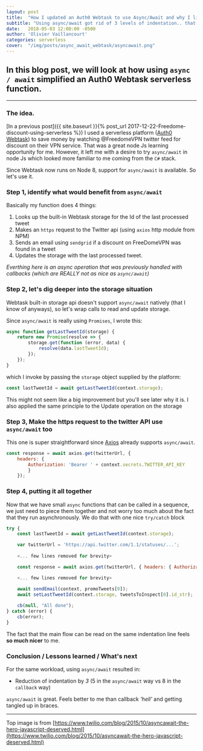 ```yaml
---
layout: post
title:  "How I updated an Auth0 Webtask to use Async/Await and why I like it so much"
subtitle: "Using async/await got rid of 3 levels of indentation.. that is huge for maintainability"
date:   2018-05-03 12:00:00 -0500
author: 'Olivier Vaillancourt'
categories: serverless
cover:  "/img/posts/async_await_webtask/asyncawait.png"
---
```


## In this blog post, we will look at how using `async / await` simplified an Auth0 Webtask serverless function. 

---

### The idea.
[In a previous post]({{ site.baseurl }}{% post_url 2017-12-22-Freedome-discount-using-serverless %}) I used a serverless platform ([Auth0 Webtask](https://webtask.io)) to save money by watching @FreedomeVPN twitter feed for discount on their VPN service.  That was a great node Js learning opportunity for me.  However, it left me with a desire to try `async/await` in node Js which looked more familiar to me coming from the `C#` stack.

Since Webtask now runs on Node 8, support for `async/await` is available.  So let's use it.

### Step 1, identify what would benefit from `async/await`

Basically my function does 4 things:
1. Looks up the built-in Webtask storage for the Id of the last processed tweet
2. Makes an `https` request to the Twitter api (using `axios` http module from NPM)
3. Sends an email using `sendgrid` if a discount on FreeDomeVPN was found in a tweet
4. Updates the storage with the last processed tweet.

*Everthing here is an async operation that was previously handled with callbacks (which are REALLY not as nice as `async/await`)*

### Step 2, let's dig deeper into the storage situation
Webtask built-in storage api doesn't support `async/await` natively (that I know of anyways), so let's wrap calls to read and update storage.

Since `async/await` is really using `Promises`, I wrote this:

```js
async function getLastTweetId(storage) {
    return new Promise(resolve => {
        storage.get(function (error, data) {
            resolve(data.lastTweetId);
        });
    });
}
```

which I invoke by passing the `storage` object supplied by the platform:

```js
const lastTweetId = await getLastTweetId(context.storage);
```

This might not seem like a big improvement but you'll see later why it is.  I also applied the same principle to the Update operation on the storage

### Step 3, Make the https request to the twitter API use `async/await` too

This one is super straightforward since [Axios](https://www.npmjs.com/package/axios) already supports `async/await`.

```js
const response = await axios.get(twitterUrl, { 
    headers: {
        Authorization: 'Bearer ' + context.secrets.TWITTER_API_KEY 
        } 
    });
```

### Step 4, putting it all together

Now that we have small `async` functions that can be called in a sequence, we just need to piece them together and not worry too much about the fact that they run asynchronously.  We do that with one nice  `try/catch` block

```js
try {
    const lastTweetId = await getLastTweetId(context.storage);

    var twitterUrl = 'https://api.twitter.com/1.1/statuses/...';
    
    <... few lines removed for brevity> 

    const response = await axios.get(twitterUrl, { headers: { Authorization: '...' });

    <... few lines removed for brevity>

    await sendEmail(context, promoTweets[0]);
    await setLastTweetId(context.storage, tweetsToInspect[0].id_str);
    
    cb(null, "All done");
} catch (error) {
    cb(error);
}
```

The fact that the main flow can be read on the same indentation line feels **so much nicer** to me.

### Conclusion / Lessons learned / What's next
For the same workload, using `async/await` resulted in:
- Reduction of indentation by *3* (5 in the `async/await` way vs 8 in the `callback` way) 

`async/await` is great.  Feels better to me than callback *'hell'* and getting tangled up in braces.

--------

Top image is from [https://www.twilio.com/blog/2015/10/asyncawait-the-hero-javascript-deserved.html](https://www.twilio.com/blog/2015/10/asyncawait-the-hero-javascript-deserved.html)